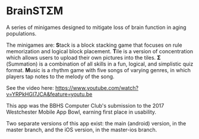 # BrainSTΣM
A series of minigames designed to mitigate loss of brain function in aging populations.

The minigames are:
**S**tack is a block stacking game that focuses on rule memorization and logical block placement.
**T**ile is a version of concentration which allows users to upload their own pictures into the tiles.
**Σ** (Summation) is a combination of all skills in a fun, logical, and simplistic quiz format.
**M**usic is a rhythm game with five songs of varying genres, in which players tap notes to the melody of the song.

See the video here: https://www.youtube.com/watch?v=YRPkHGI7JCA&feature=youtu.be

This app was the BBHS Computer Club's submission to the 2017 Westchester Mobile App Bowl, earning first place in usability.

Two separate versions of this app exist: the main (android) version, in the master branch, and the iOS version, in the master-ios branch.
